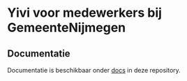 # Yivi voor medewerkers bij GemeenteNijmegen

## Documentatie
Documentatie is beschikbaar onder [docs](docs) in deze repository.

